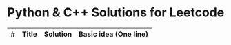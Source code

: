 # Python & C++ Solutions for Leetcode 

| # | Title | Solution | Basic idea (One line) |
|---| ----- | -------- | --------------------- |
